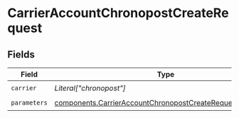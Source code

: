 # CarrierAccountChronopostCreateRequest


## Fields

| Field                                                                                                                                    | Type                                                                                                                                     | Required                                                                                                                                 | Description                                                                                                                              |
| ---------------------------------------------------------------------------------------------------------------------------------------- | ---------------------------------------------------------------------------------------------------------------------------------------- | ---------------------------------------------------------------------------------------------------------------------------------------- | ---------------------------------------------------------------------------------------------------------------------------------------- |
| `carrier`                                                                                                                                | *Literal["chronopost"]*                                                                                                                  | :heavy_check_mark:                                                                                                                       | N/A                                                                                                                                      |
| `parameters`                                                                                                                             | [components.CarrierAccountChronopostCreateRequestParameters](../../models/components/carrieraccountchronopostcreaterequestparameters.md) | :heavy_check_mark:                                                                                                                       | N/A                                                                                                                                      |